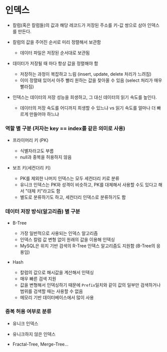 # 인덱스
- 칼럼(혹은 칼럼들)의 값과 해당 레코드가 저장된 주소를 키-값 쌍으로 삼아 인덱스를 만든다.
- 칼럼의 값을 주어진 순서로 미리 정렬해서 보관함 
  - 데이터 파일은 저장된 순서대로 보관됨


- 데이터가 저장될 때 마다 항상 값을 정렬해야 함 
  - 저장하는 과정이 복잡하고 느림 (insert, update, delete 처리가 느려짐)
  - 이미 정렬돼 있어서 아주 빨리 원하는 값을 찾아올 수 있음 (select 처리가 매우 빨라짐)


- 인덱스는 데이터의 저장 성능을 희생하고, 그 대신 데이터의 읽기 속도를 높인다.
  - 데이터의 저장 속도를 어디까지 희생할 수 있느냐 vs 읽기 속도를 얼마나 더 빠르게 만들어야 하느냐


### 역할 별 구분 (저자는 key == index를 같은 의미로 사용)
- 프라이머리 키 (PK) 
  - 식별자라고도 부름 
  - null과 중복을 허용하지 않음 


- 보조 키(세컨더리 키)
  - PK를 제외한 나머지 인덱스는 모두 세컨더리 키로 분류 
  - 유니크 인덱스는 PK와 성격이 비슷하고, PK를 대체해서 사용할 수도 있다고 해서 "대체 키"라고도 함 
  - 별도로 분류하기도 하고, 세컨더리 인덱스로 분류하기도 함 

### 데이터 저장 방식(알고리즘) 별 구분 
- B-Tree
  - 가장 일반적으로 사용되는 인덱스 알고리즘 
  - 인덱스 칼럼 값 변형 없이 원래의 값을 이용해 인덱싱 
  - MySQL은 위치 기반 검색의 R-Tree 인덱스 알고리즘도 지원함 (B-Tree의 응용임)


- Hash
  - 칼럼의 값으로 해시값을 계산해서 인덱싱 
  - 매우 빠른 검색 지원 
  - 값을 변형해서 인덱싱하기 때문에 `Prefix`일치와 같이 값의 일부만 검색하거나 범위를 검색할 때는 사용할 수 없음 
  - 메모리 기반 데이터베이스에서 많이 사용 


### 중복 허용 여부로 분류
- 유니크 인덱스
- 유니크하지 않은 인덱스 


- Fractal-Tree, Merge-Tree...